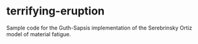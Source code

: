 # terrifying-eruption
Sample code for the Guth-Sapsis implementation of the Serebrinsky Ortiz model of material fatigue.
